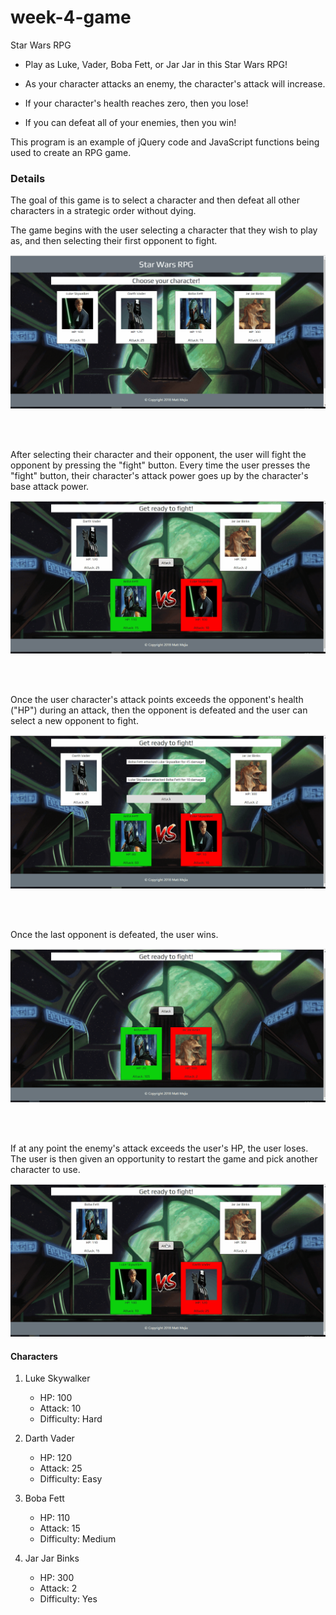 # week-4-game
Star Wars RPG

* Play as Luke, Vader, Boba Fett, or Jar Jar in this Star Wars RPG!

* As your character attacks an enemy, the character's attack will increase.

* If your character's health reaches zero, then you lose!

* If you can defeat all of your enemies, then you win!


This program is an example of jQuery code and JavaScript functions being used to create an RPG game.

### Details

The goal of this game is to select a character and then defeat all other characters in a strategic order without dying. 

The game begins with the user selecting a character that they wish to play as, and then selecting their first opponent to fight. 

![select_character](https://github.com/Mattmej/week-4-game/blob/master/assets/gifs/select_character.gif)

<br />
<br />



After selecting their character and their opponent, the user will fight the opponent by pressing the "fight" button. Every time the user presses the "fight" button, their character's attack power goes up by the character's base attack power. 

![attack_example](https://github.com/Mattmej/week-4-game/blob/master/assets/gifs/attack_example.gif)

<br />
<br />




Once the user character's attack points exceeds the opponent's health ("HP") during an attack, then the opponent is defeated and the user can select a new opponent to fight. 

![select_new_opponent](https://github.com/Mattmej/week-4-game/blob/master/assets/gifs/select_new_opp.gif)

<br />
<br />




Once the last opponent is defeated, the user wins. 

![winning](https://github.com/Mattmej/week-4-game/blob/master/assets/gifs/winning.gif)

<br />
<br />




If at any point the enemy's attack exceeds the user's HP, the user loses. The user is then given an opportunity to restart the game and pick another character to use.

![losing](https://github.com/Mattmej/week-4-game/blob/master/assets/gifs/losing.gif)




#### Characters

1. Luke Skywalker
    * HP: 100
    * Attack: 10
    * Difficulty: Hard

2. Darth Vader
    * HP: 120
    * Attack: 25
    * Difficulty: Easy

3. Boba Fett
    * HP: 110
    * Attack: 15
    * Difficulty: Medium

4. Jar Jar Binks
    * HP: 300
    * Attack: 2
    * Difficulty: Yes




